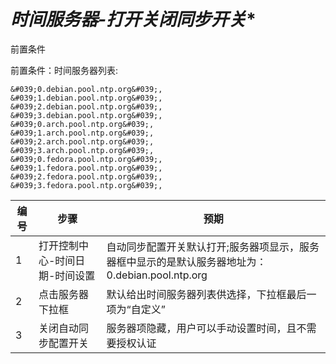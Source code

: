 # *时间服务器-打开关闭同步开关** 

前置条件

前置条件：时间服务器列表:

```
&#039;0.debian.pool.ntp.org&#039;,
&#039;1.debian.pool.ntp.org&#039;,
&#039;2.debian.pool.ntp.org&#039;,
&#039;3.debian.pool.ntp.org&#039;,
&#039;0.arch.pool.ntp.org&#039;,
&#039;1.arch.pool.ntp.org&#039;,
&#039;2.arch.pool.ntp.org&#039;,
&#039;3.arch.pool.ntp.org&#039;,
&#039;0.fedora.pool.ntp.org&#039;,
&#039;1.fedora.pool.ntp.org&#039;,
&#039;2.fedora.pool.ntp.org&#039;,
&#039;3.fedora.pool.ntp.org&#039;,
```



| 编号 | 步骤                           | 预期                                                         |
| ---- | ------------------------------ | ------------------------------------------------------------ |
| 1    | 打开控制中心-时间日期-时间设置 | 自动同步配置开关默认打开;服务器项显示，服务器框中显示的是默认服务器地址为：0.debian.pool.ntp.org |
| 2    | 点击服务器下拉框               | 默认给出时间服务器列表供选择，下拉框最后一项为“自定义”       |
| 3    | 关闭自动同步配置开关           | 服务器项隐藏，用户可以手动设置时间，且不需要授权认证         |

